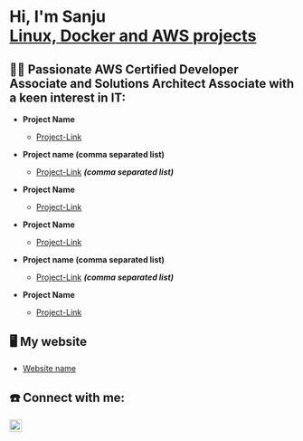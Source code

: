 <h1>Hi, I'm Sanju <br/><a href="https://github.com/sanju-mathew">Linux, Docker and AWS projects</a> <a href="www.linkedin.com/in/sanju-mathew-426a7b299"></a>

<h2>👨‍💻 Passionate AWS Certified Developer Associate and Solutions Architect Associate with a keen interest in IT:</h2>

- <b>Project Name</b>
  - [Project-Link](https://github.com/sanju-mathew)
- <b>Project name (comma separated list)</b>
  - [Project-Link](https://github.com/sanju-mathew) <b><i>(comma separated list)</b></i>
- <b>Project Name</b>
  - [Project-Link](https://github.com/sanju-mathew)
  
- <b>Project Name</b>
  - [Project-Link](https://github.com/sanju-mathew)
- <b>Project name (comma separated list)</b>
  - [Project-Link](https://github.com/sanju-mathew) <b><i>(comma separated list)</b></i>
- <b>Project Name</b>
  - [Project-Link](https://github.com/sanju-mathew)
<h2> 🖥️ My website </h2>

- [Website name](Link)

<h2> ☎️ Connect with me:</h2>

[<img align="left" alt="Sanju Mathew | LinkedIn" width="22px" src="https://cdn.jsdelivr.net/npm/simple-icons@v3/icons/linkedin.svg" />][linkedin]


[linkedin]: www.linkedin.com/in/sanju-mathew-426a7b299

<!--
**sanjumathew** is a ✨ _special_ ✨ repository because its `README.md` (this file) appears on your GitHub profile.

Here are some ideas to get you started:

- 🔭 I’m currently working on ...
- 🌱 I’m currently learning ...
- 👯 I’m looking to collaborate on ...
- 🤔 I’m looking for help with ...
- 💬 Ask me about ...
- 📫 How to reach me: ...
- 😄 Pronouns: ...
- ⚡ Fun fact: ...
-->
